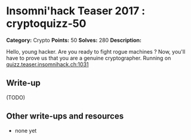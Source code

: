 # Insomni'hack Teaser 2017 : cryptoquizz-50

**Category:** Crypto
**Points:** 50
**Solves:** 280
**Description:**

Hello, young hacker. Are you ready to fight rogue machines ? Now, you'll have to prove us that you are a genuine cryptographer.
Running on <quizz.teaser.insomnihack.ch:1031>


## Write-up

(TODO)

## Other write-ups and resources

* none yet
